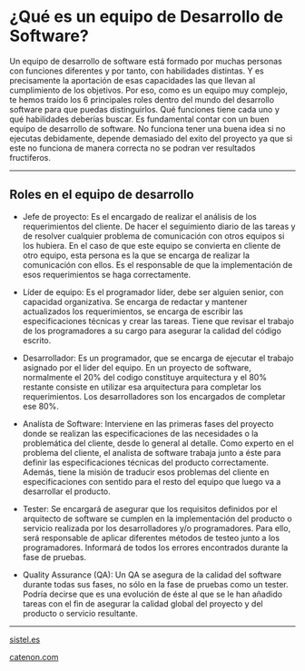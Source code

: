 # ¿Qué es un equipo de Desarrollo de Software?
Un equipo de desarrollo de software está formado por muchas personas con  funciones diferentes y por tanto, con habilidades distintas. Y es precisamente la aportación de esas capacidades las que llevan al cumplimiento de los objetivos.
Por eso, como es un equipo muy complejo, te hemos traído los 6 principales roles dentro del mundo del desarrollo software para que puedas distinguirlos. Qué funciones tiene cada uno y qué habilidades deberías buscar. 
Es fundamental contar con un buen equipo de desarrollo de software. No funciona tener una buena idea si no ejecutas debidamente, depende demasiado del exito del proyecto ya que si este no funciona de manera correcta no se podran ver resultados fructiferos.

___
## Roles en el equipo de desarrollo
* Jefe de proyecto: Es el encargado de realizar el análisis de los requerimientos del cliente. De hacer el seguimiento diario de las tareas y de resolver cualquier problema de comunicación con otros equipos si los hubiera. En el caso de que este equipo se convierta en cliente de otro equipo, esta persona es la que se encarga de realizar la comunicación con ellos. Es el responsable de que la implementación de esos requerimientos se haga correctamente.

* Líder de equipo: Es el programador líder, debe ser alguien senior, con capacidad organizativa. Se encarga de redactar y mantener actualizados los requerimientos, se encarga de escribir las especificaciones técnicas y crear las tareas. Tiene que revisar el trabajo de los programadores a su cargo para asegurar la calidad del código escrito.

* Desarrollador: Es un programador, que se encarga de ejecutar el trabajo asignado por el lider del equipo. En un proyecto de software, normalmente el 20% del codigo constituye arquitectura y el 80% restante consiste en utilizar esa arquitectura para completar los requerimientos. Los desarrolladores son los encargados de completar ese 80%.

* Analísta de Software: Interviene en las primeras fases del proyecto donde se realizan las especificaciones de las necesidades o la problemática del cliente, desde lo general al detalle. Como experto en el problema del cliente, el analista de software trabaja junto a éste para definir las especificaciones técnicas del producto correctamente. Además, tiene la misión de traducir esos problemas del cliente en especificaciones con sentido para el resto del equipo que luego va a desarrollar el producto.

* Tester: Se encargará de asegurar que los requisitos definidos por el arquitecto de software se cumplen en la implementación del producto o servicio realizada por los desarrolladores y/o programadores. Para ello, será responsable de aplicar diferentes métodos de testeo junto a los programadores. Informará de todos los errores encontrados durante la fase de pruebas.

* Quality Assurance (QA): Un QA se asegura de la calidad del software durante todas sus fases, no sólo en la fase de pruebas como un tester. Podría decirse que es una evolución de éste al que se le han añadido tareas con el fin de asegurar la calidad global del proyecto y del producto o servicio resultante. 

___
[sistel.es](https://www.sistel.es/equipos-desarrollo-software)

[catenon.com](https://blog.catenon.com/es/roles-software-atraer/)